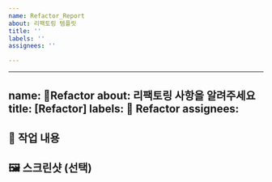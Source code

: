 ```yaml
---
name: Refactor_Report
about: 리팩토링 템플릿
title: ''
labels: ''
assignees: ''

---
```


---
name: 🔨Refactor
about: 리팩토링 사항을 알려주세요
title: [Refactor]
labels: 🔨 Refactor
assignees: 
---

## 🔨 작업 내용

## 🖼️ 스크린샷 (선택)
